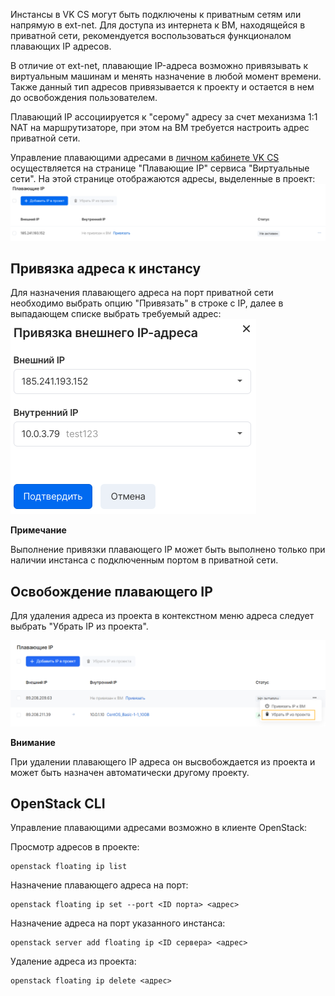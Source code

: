 Инстансы в VK CS могут быть подключены к приватным сетям или напрямую в ext-net. Для доступа из интернета к ВМ, находящейся в приватной сети, рекомендуется воспользоваться функционалом плавающих IP адресов.

В отличие от ext-net, плавающие IP-адреса возможно привязывать к виртуальным машинам и менять назначение в любой момент времени. Также данный тип адресов привязывается к проекту и остается в нем до освобождения пользователем.

Плавающий IP ассоциируется к "серому" адресу за счет механизма 1:1 NAT на маршрутизаторе, при этом на ВМ требуется настроить адрес приватной сети.

Управление плавающими адресами в [личном кабинете VK CS](https://mcs.mail.ru/app/services/infra/routers/) осуществляется на странице "Плавающие IP" сервиса "Виртуальные сети". На этой странице отображаются адресы, выделенные в проект:![](./assets/1598291459714-snimok-ekrana-2020-08-24-v-20.50.50.png)

## Привязка адреса к инстансу

Для назначения плавающего адреса на порт приватной сети необходимо выбрать опцию "Привязать" в строке с IP, далее в выпадающем списке выбрать требуемый адрес:![](./assets/1598291631383-snimok-ekrana-2020-08-24-v-20.53.06.png)

**Примечание**

Выполнение привязки плавающего IP может быть выполнено только при наличии инстанса с подключенным портом в приватной сети.

## Освобождение плавающего IP

Для удаления адреса из проекта в контекстном меню адреса следует выбрать "Убрать IP из проекта".

![](./assets/1598307738974-1598307738974.png)

**Внимание**

При удалении плавающего IP адреса он высвобождается из проекта и может быть назначен автоматически другому проекту.

## OpenStack CLI

Управление плавающими адресами возможно в клиенте OpenStack:

Просмотр адресов в проекте:

```
openstack floating ip list
```

Назначение плавающего адреса на порт:

```
openstack floating ip set --port <ID порта> <адрес>
```

Назначение адреса на порт указанного инстанса:

```
openstack server add floating ip <ID сервера> <адрес>
```

Удаление адреса из проекта:

```
openstack floating ip delete <адрес>
```
